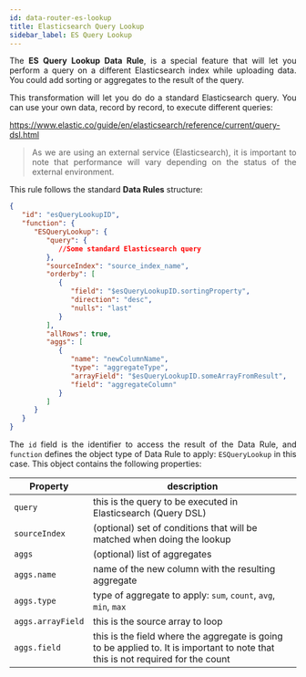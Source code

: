 ```yaml
---
id: data-router-es-lookup
title: Elasticsearch Query Lookup
sidebar_label: ES Query Lookup
---
```


<div style="text-align: justify">

The **ES Query Lookup Data Rule**, is a special feature that will let you perform a query on a different Elasticsearch index while uploading data. You could add sorting or aggregates to the result of the query.

This transformation will let you do do a standard Elasticsearch query. You can use your own data, record by record, to execute different queries:

<https://www.elastic.co/guide/en/elasticsearch/reference/current/query-dsl.html>

> As we are using an external service (Elasticsearch), it is important to note that performance will vary depending on the status of the external environment.

This rule follows the standard **Data Rules** structure:

```json
{
   "id": "esQueryLookupID",
   "function": {
      "ESQueryLookup": {
         "query": {
            //Some standard Elasticsearch query
         },
         "sourceIndex": "source_index_name",
         "orderby": [
            {
               "field": "$esQueryLookupID.sortingProperty",
               "direction": "desc",
               "nulls": "last"
            }
         ],
         "allRows": true,
         "aggs": [
            {
               "name": "newColumnName",
               "type": "aggregateType",
               "arrayField": "$esQueryLookupID.someArrayFromResult",
               "field": "aggregateColumn"
            }
         ]
      }
   }
}
```
The `id` field is the identifier to access the result of the Data Rule, and `function` defines the object type of Data Rule to apply: `ESQueryLookup` in this case. This object contains the following properties:

|Property|description|
|--------|-----------|
|`query`| this is the query to be executed in Elasticsearch (Query DSL)|
|`sourceIndex`| (optional) set of conditions that will be matched when doing the lookup|
|`aggs`| (optional) list of aggregates|
|`aggs.name`| name of the new column with the resulting aggregate|
|`aggs.type`| type of aggregate to apply: `sum`, `count`, `avg`, `min`, `max` |
|`aggs.arrayField`| this is the source array to loop |
|`aggs.field`| this is the field where the aggregate is going to be applied to. It is important to note that this is not required for the count|

